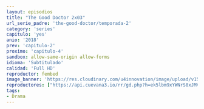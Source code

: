 ```yaml
---
layout: episodios
title: "The Good Doctor 2x03"
url_serie_padre: 'the-good-doctor/temporada-2'
category: 'series'
capitulo: 'yes'
anio: '2018'
prev: 'capitulo-2'
proximo: 'capitulo-4'
sandbox: allow-same-origin allow-forms
idioma: 'Subtitulado'
calidad: 'Full HD'
reproductor: fembed
image_banner: 'https://res.cloudinary.com/u4innovation/image/upload/v1560111093/goodd-dcotro-banner-min_tsja92.jpg'
reproductores: ["https://api.cuevana3.io/rr/gd.php?h=ek5lbm9xYWNrS0xJMVp5b21KREk0dFBLbjVkaHhkRGdrOG1jbnBpUnhhS1ZzSW1Jb2NTdnBzdVVlcHVGcmNLK2xxeUFrMmpiMitIVm1ZTjhhdFNZdTZpU3FadVkyUT09"]
tags:
- Drama
---
```












